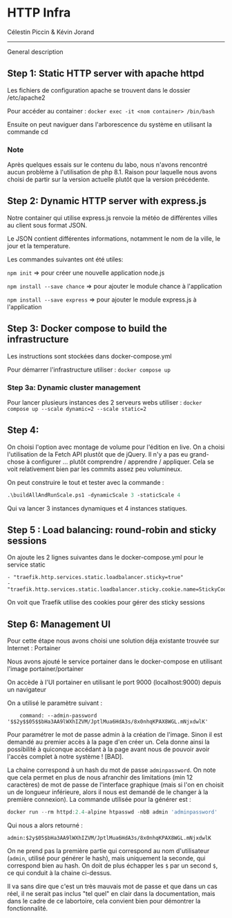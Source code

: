 HTTP Infra
==========

Célestin Piccin & Kévin Jorand

------------

General description

## Step 1: Static HTTP server with apache httpd

Les fichiers de configuration apache se trouvent dans le dossier /etc/apache2

Pour accéder au container : ```docker exec -it <nom container> /bin/bash```

Ensuite on peut naviguer dans l'arborescence du système en utilisant la commande cd

### Note

Après quelques essais sur le contenu du labo, nous n'avons rencontré aucun problème à l'utilisation de php 8.1. Raison pour laquelle nous avons choisi de partir sur la version actuelle plutôt que la version précédente.

## Step 2: Dynamic HTTP server with express.js

Notre container qui utilise express.js renvoie la météo de différentes villes au client sous format JSON.

Le JSON contient différentes informations, notamment le nom de la ville, le jour et la temperature.

Les commandes suivantes ont été utiles:

```npm init``` => pour créer une nouvelle application node.js

```npm install --save chance``` => pour ajouter le module chance à l'application

```npm install --save express``` => pour ajouter le module express.js à l'application

## Step 3: Docker compose to build the infrastructure

Les instructions sont stockées dans docker-compose.yml

Pour démarrer l'infrastructure utiliser : ```docker compose up```

### Step 3a: Dynamic cluster management

Pour lancer plusieurs instances des 2 serveurs webs utiliser : ```docker compose up --scale dynamic=2 --scale static=2```

## Step 4: 

On choisi l'option avec montage de volume pour l'édition en live. On a choisi l'utilisation de la Fetch API plustôt que de jQuery. Il n'y a pas eu grand-chose à configurer ... plutôt comprendre / apprendre / appliquer. Cela se voit relativement bien par les commits assez peu volumineux.

On peut construire le tout et tester avec la commande : 
```ps
.\buildAllAndRunScale.ps1 -dynamicScale 3 -staticScale 4
```
Qui va lancer 3 instances dynamiques et 4 instances statiques.

## Step 5 : Load balancing: round-robin and sticky sessions

On ajoute les 2 lignes suivantes dans le docker-compose.yml pour le service static

```
- "traefik.http.services.static.loadbalancer.sticky=true"
- "traefik.http.services.static.loadbalancer.sticky.cookie.name=StickyCookie"
```

On voit que Traefik utilise des cookies pour gérer des sticky sessions

## Step 6: Management UI

Pour cette étape nous avons choisi une solution déja existante trouvée sur Internet : Portainer

Nous avons ajouté le service portainer dans le docker-compose en utilisant l'image portainer/portainer

On accède à l'UI portainer en utilisant le port 9000 (localhost:9000) depuis un navigateur

On a utilisé le paramètre suivant :
```
    command: --admin-password '$$2y$$05$$bHa3AA9lWXhIZVM/JptlMua6HdA3s/8x0nhqKPAX8WGL.mNjxdwlK'
```
Pour paramétrer le mot de passe admin à la création de l'image. Sinon il est demandé au premier accès à la page d'en créer un. Cela donne ainsi la possibilité à quiconque accédant à la page avant nous de pouvoir avoir l'accès complet à notre système ! [BAD]. 

La chaine correspond à un hash du mot de passe `adminpassword`. On note que cela permet en plus de nous afranchir des limitations (min 12 caractères) de mot de passe de l'interface graphique (mais si l'on en choisit un de longueur inférieure, alors il nous est demandé de le changer à la première connexion). La commande utilisée pour la générer est :
```ps1
docker run --rm httpd:2.4-alpine htpasswd -nbB admin 'adminpassword'
```
Qui nous a alors retourné :
```
admin:$2y$05$bHa3AA9lWXhIZVM/JptlMua6HdA3s/8x0nhqKPAX8WGL.mNjxdwlK
```
On ne prend pas la première partie qui correspond au nom d'utilisateur (`admin`, utilisé pour générer le hash), mais uniquement la seconde, qui correspond bien au hash. On doit de plus échapper les `$` par un second `$`, ce qui conduit à la chaine ci-dessus.

Il va sans dire que c'est un très mauvais mot de passe et que dans un cas réel, il ne serait pas inclus "tel quel" en clair dans la documentation, mais dans le cadre de ce labortoire, cela convient bien pour démontrer la fonctionnalité.

